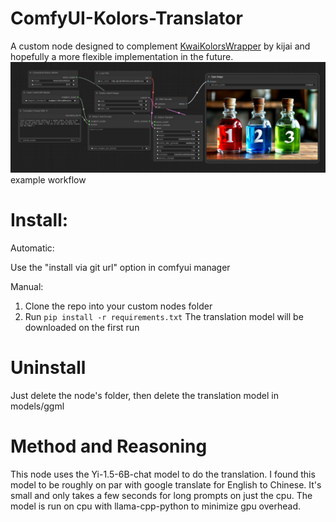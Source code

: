 # ComfyUI-Kolors-Translator
A custom node designed to complement [KwaiKolorsWrapper](https://github.com/kijai/ComfyUI-KwaiKolorsWrapper) by kijai and hopefully a more flexible implementation in the future.
![image](https://github.com/BetaDoggo/ComfyUI-Kolors-Translator/blob/main/preview.png)
example workflow
# Install:
Automatic:

Use the "install via git url" option in comfyui manager 

Manual:
1. Clone the repo into your custom nodes folder
2. Run `pip install -r requirements.txt`
The translation model will be downloaded on the first run
# Uninstall
Just delete the node's folder, then delete the translation model in models/ggml
# Method and Reasoning
This node uses the Yi-1.5-6B-chat model to do the translation. I found this model to be roughly on par with google translate for English to Chinese. It's small and only takes a few seconds for long prompts on just the cpu. The model is run on cpu with llama-cpp-python to minimize gpu overhead.
